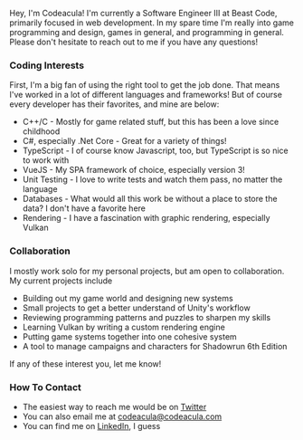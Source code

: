 Hey, I'm Codeacula! I'm currently a Software Engineer III at Beast Code, primarily focused in web development. In my spare time I'm really into game programming and design, games in general, and programming in general. Please don't hesitate to reach out to me if you have any questions!

### Coding Interests

First, I'm a big fan of using the right tool to get the job done. That means I've worked in a lot of different languages and frameworks! But of course every developer has their favorites, and mine are below:

 * C++/C - Mostly for game related stuff, but this has been a love since childhood
 * C#, especially .Net Core - Great for a variety of things!
 * TypeScript - I of course know Javascript, too, but TypeScript is so nice to work with
 * VueJS - My SPA framework of choice, especially version 3!
 * Unit Testing - I love to write tests and watch them pass, no matter the language
 * Databases - What would all this work be without a place to store the data? I don't have a favorite here
 * Rendering - I have a fascination with graphic rendering, especially Vulkan

### Collaboration

I mostly work solo for my personal projects, but am open to collaboration. My current projects include

  * Building out my game world and designing new systems
  * Small projects to get a better understand of Unity's workflow
  * Reviewing programming patterns and puzzles to sharpen my skills
  * Learning Vulkan by writing a custom rendering engine
  * Putting game systems together into one cohesive system
  * A tool to manage campaigns and characters for Shadowrun 6th Edition

If any of these interest you, let me know!

### How To Contact

  * The easiest way to reach me would be on [Twitter](https://twitter.com/Codeacula)
  * You can also email me at codeacula@codeacula.com
  * You can find me on [LinkedIn](https://www.linkedin.com/in/codeacula/), I guess

<!---
codeacula/codeacula is a ✨ special ✨ repository because its `README.md` (this file) appears on your GitHub profile.
You can click the Preview link to take a look at your changes.
--->
